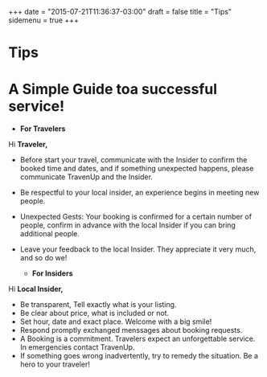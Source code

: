 +++
date = "2015-07-21T11:36:37-03:00"
draft = false
title = "Tips"
sidemenu = true
+++

# Tips
# A Simple Guide toa successful service!

  * **For Travelers**

Hi **Traveler,**
* Before start your travel, communicate with the Insider to confirm the booked time and dates, and if something unexpected happens, please communicate TravenUp and the Insider.
* Be respectful to your local insider, an experience begins in meeting new people. 
* Unexpected Gests: Your booking is confirmed for a certain number of people, confirm in advance with the local Insider if you can bring additional people.
* Leave your feedback to the local Insider. They appreciate it very much, and so do we!



  * **For Insiders**

Hi **Local Insider,**
* Be transparent, Tell exactly what is your listing. 
* Be clear about price, what is included or not.
* Set hour, date and exact place. Welcome with a big smile!
* Respond promptly exchanged menssages about booking requests.
* A Booking is a commitment. Travelers expect an unforgettable service. In emergencies contact TravenUp.
* If something goes wrong inadvertently, try to remedy the situation. Be a hero to your traveler!

